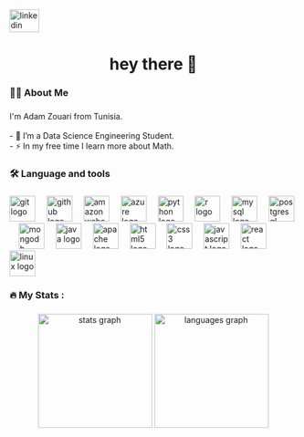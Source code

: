 <div align="left">
  <a href="https://www.linkedin.com/in/adam-zouari-263788224/" target="_blank">
    <img src="https://raw.githubusercontent.com/maurodesouza/profile-readme-generator/master/src/assets/icons/social/linkedin/default.svg" width="52" height="40" alt="linkedin logo"  />
  </a>
</div>

###

<h1 align="center">hey there 👋</h1>

###

<h3 align="left">👩‍💻  About Me</h3>

###

<p align="left">I'm Adam Zouari from Tunisia.<br><br>- 🔭 I’m a Data Science Engineering Student.<br>- ⚡ In my free time I learn more about Math.</p>

###

<h3 align="left">🛠 Language and tools</h3>

###

<div align="left">
  <img src="https://cdn.jsdelivr.net/gh/devicons/devicon/icons/git/git-original.svg" style="height:45px;" alt="git logo" />
  <img width="12" />
  <img src="https://cdn.jsdelivr.net/gh/devicons/devicon/icons/github/github-original.svg" style="height:45px;" alt="github logo" />
  <img width="12" />
  <img src="https://cdn.jsdelivr.net/gh/devicons/devicon/icons/amazonwebservices/amazonwebservices-line-wordmark.svg" style="height:45px;" alt="amazonwebservices logo" />
  <img width="12" />
  <img src="https://cdn.jsdelivr.net/gh/devicons/devicon/icons/azure/azure-original.svg" style="height:45px;" alt="azure logo" />
  <img width="12" />
  <img src="https://cdn.jsdelivr.net/gh/devicons/devicon/icons/python/python-original.svg" style="height:45px;" alt="python logo" />
  <img width="12" />
  <img src="https://cdn.jsdelivr.net/gh/devicons/devicon/icons/r/r-original.svg" style="height:45px;" alt="r logo" />
  <img width="12" />
  <img src="https://cdn.jsdelivr.net/gh/devicons/devicon/icons/mysql/mysql-original.svg" style="height:45px;" alt="mysql logo" />
  <img width="12" />
  <img src="https://cdn.jsdelivr.net/gh/devicons/devicon/icons/postgresql/postgresql-original.svg" style="height:45px;" alt="postgresql logo" />
  <img width="12" />
  <img src="https://cdn.jsdelivr.net/gh/devicons/devicon/icons/mongodb/mongodb-original.svg" style="height:45px;" alt="mongodb logo" />
  <img width="12" />
  <img src="https://cdn.jsdelivr.net/gh/devicons/devicon/icons/java/java-original.svg" style="height:45px;" alt="java logo" />
  <img width="12" />
  <img src="https://cdn.jsdelivr.net/gh/devicons/devicon/icons/apache/apache-original.svg" style="height:45px;" alt="apache logo" />
  <img width="12" />
  <img src="https://cdn.jsdelivr.net/gh/devicons/devicon/icons/html5/html5-original.svg" style="height:45px;" alt="html5 logo" />
  <img width="12" />
  <img src="https://cdn.jsdelivr.net/gh/devicons/devicon/icons/css3/css3-original.svg" style="height:45px;" alt="css3 logo" />
  <img width="12" />
  <img src="https://cdn.jsdelivr.net/gh/devicons/devicon/icons/javascript/javascript-original.svg" style="height:45px;" alt="javascript logo" />
  <img width="12" />
  <img src="https://cdn.jsdelivr.net/gh/devicons/devicon/icons/react/react-original.svg" style="height:45px;" alt="react logo" />
  <img width="12" />
  <img src="https://cdn.jsdelivr.net/gh/devicons/devicon/icons/linux/linux-original.svg" style="height:45px;" alt="linux logo" />
</div>

###

<h3 align="left">🔥   My Stats :</h3>

###

<div align="center">
  <img src="https://github-readme-stats.vercel.app/api?username=Adam-Zouari&hide_title=false&hide_rank=false&show_icons=true&include_all_commits=true&count_private=true&disable_animations=false&theme=dracula&locale=en&hide_border=false&order=1" style="height:200px;" alt="stats graph" />
  <img src="https://github-readme-stats.vercel.app/api/top-langs?username=Adam-Zouari&locale=en&hide_title=false&layout=compact&card_width=320&langs_count=5&theme=dracula&hide_border=false&order=2" style="height:200px;" alt="languages graph" />
</div>

###
